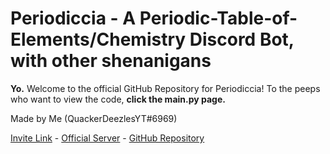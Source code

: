 # Periodiccia - A Periodic-Table-of-Elements/Chemistry Discord Bot, with other shenanigans

**Yo.** Welcome to the official GitHub Repository for Periodiccia!
To the peeps who want to view the code, **click the main.py page.**

Made by Me (QuackerDeezlesYT#6969)

[Invite Link](https://dsc.gg/perio) - 
[Official Server](https://bit.ly/3b4JbPd) - 
[GitHub Repository](https://github.com/QuackerDeezles/Periodiccia)
